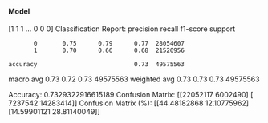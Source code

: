 #### Model
[1 1 1 ... 0 0 0]
Classification Report:
              precision    recall  f1-score   support

           0       0.75      0.79      0.77  28054607
           1       0.70      0.66      0.68  21520956

    accuracy                           0.73  49575563
   macro avg       0.73      0.72      0.73  49575563
weighted avg       0.73      0.73      0.73  49575563

Accuracy: 0.7329322916615189
Confusion Matrix:
[[22052117  6002490]
 [ 7237542 14283414]]
Confusion Matrix (%):
[[44.48182868 12.10775962]
 [14.59901121 28.81140049]]
